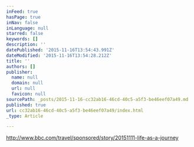 ```yaml
---
inFeed: true
hasPage: true
inNav: false
inLanguage: null
starred: false
keywords: []
description: ''
datePublished: '2015-11-16T13:54:43.991Z'
dateModified: '2015-11-16T13:54:28.212Z'
title: ''
authors: []
publisher:
  name: null
  domain: null
  url: null
  favicon: null
sourcePath: _posts/2015-11-16-cc32ab16-46cd-40c5-a5f3-be46eef07a49.md
published: true
url: cc32ab16-46cd-40c5-a5f3-be46eef07a49/index.html
_type: Article

---
```

http://www.bbc.com/travel/sponsored/story/20151111-life-as-a-journey